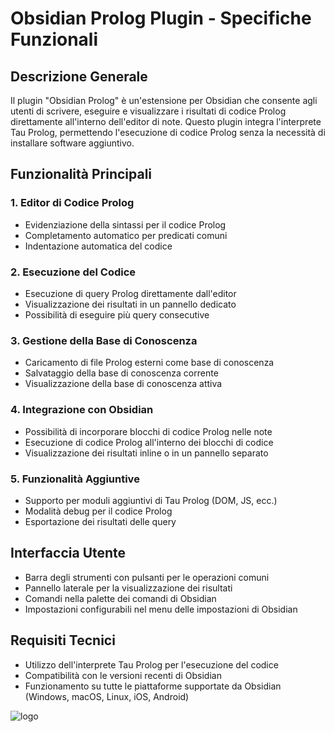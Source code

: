 # Obsidian Prolog Plugin - Specifiche Funzionali

## Descrizione Generale
Il plugin "Obsidian Prolog" è un'estensione per Obsidian che consente agli utenti di scrivere, eseguire e visualizzare i risultati di codice Prolog direttamente all'interno dell'editor di note. Questo plugin integra l'interprete Tau Prolog, permettendo l'esecuzione di codice Prolog senza la necessità di installare software aggiuntivo.

## Funzionalità Principali

### 1. Editor di Codice Prolog
- Evidenziazione della sintassi per il codice Prolog
- Completamento automatico per predicati comuni
- Indentazione automatica del codice

### 2. Esecuzione del Codice
- Esecuzione di query Prolog direttamente dall'editor
- Visualizzazione dei risultati in un pannello dedicato
- Possibilità di eseguire più query consecutive

### 3. Gestione della Base di Conoscenza
- Caricamento di file Prolog esterni come base di conoscenza
- Salvataggio della base di conoscenza corrente
- Visualizzazione della base di conoscenza attiva

### 4. Integrazione con Obsidian
- Possibilità di incorporare blocchi di codice Prolog nelle note
- Esecuzione di codice Prolog all'interno dei blocchi di codice
- Visualizzazione dei risultati inline o in un pannello separato

### 5. Funzionalità Aggiuntive
- Supporto per moduli aggiuntivi di Tau Prolog (DOM, JS, ecc.)
- Modalità debug per il codice Prolog
- Esportazione dei risultati delle query

## Interfaccia Utente
- Barra degli strumenti con pulsanti per le operazioni comuni
- Pannello laterale per la visualizzazione dei risultati
- Comandi nella palette dei comandi di Obsidian
- Impostazioni configurabili nel menu delle impostazioni di Obsidian

## Requisiti Tecnici
- Utilizzo dell'interprete Tau Prolog per l'esecuzione del codice
- Compatibilità con le versioni recenti di Obsidian
- Funzionamento su tutte le piattaforme supportate da Obsidian (Windows, macOS, Linux, iOS, Android)


![logo](https://github.com/user-attachments/assets/76eaa24d-75a0-47bd-a39a-8464971b097f)
